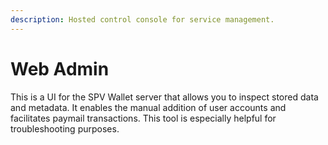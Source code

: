 ```yaml
---
description: Hosted control console for service management.
---
```


# Web Admin

This is a UI for the SPV Wallet server that allows you to inspect stored data and metadata. It enables the manual addition of user accounts and facilitates paymail transactions. This tool is especially helpful for troubleshooting purposes.


